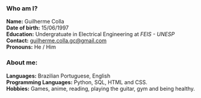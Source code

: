 ### Who am I?
**Name:** Guilherme Colla  
**Date of birth:** 15/06/1997  
**Education:** Undergratuate in Electrical Engineering at *FEIS - UNESP*  
**Contact:** guilherme.colla.gc@gmail.com  
**Pronouns:** He / Him  


### About me:
**Languages:** Brazilian Portuguese, English  
**Programming Languages:** Python, SQL, HTML and CSS.  
**Hobbies:** Games, anime, reading, playing the guitar, gym and being healthy.
